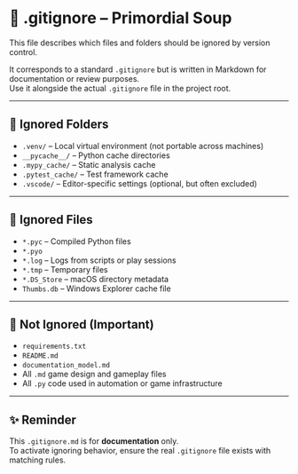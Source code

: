 <!-- Save to: storybook_primordial_soup/.gitignore.md -->

# 🧹 .gitignore – Primordial Soup

This file describes which files and folders should be ignored by version control.

It corresponds to a standard `.gitignore` but is written in Markdown for documentation or review purposes.  
Use it alongside the actual `.gitignore` file in the project root.

---

## 📂 Ignored Folders

- `.venv/` – Local virtual environment (not portable across machines)
- `__pycache__/` – Python cache directories
- `.mypy_cache/` – Static analysis cache
- `.pytest_cache/` – Test framework cache
- `.vscode/` – Editor-specific settings (optional, but often excluded)

---

## 📄 Ignored Files

- `*.pyc` – Compiled Python files
- `*.pyo`
- `*.log` – Logs from scripts or play sessions
- `*.tmp` – Temporary files
- `*.DS_Store` – macOS directory metadata
- `Thumbs.db` – Windows Explorer cache file

---

## 📄 Not Ignored (Important)

- `requirements.txt`
- `README.md`
- `documentation_model.md`
- All `.md` game design and gameplay files
- All `.py` code used in automation or game infrastructure

---

## ✨ Reminder

This `.gitignore.md` is for **documentation** only.  
To activate ignoring behavior, ensure the real `.gitignore` file exists with matching rules.
